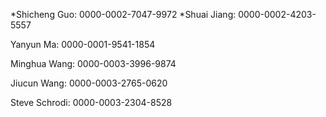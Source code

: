 *Shicheng Guo:  0000-0002-7047-9972
*Shuai Jiang: 0000-0002-4203-5557

Yanyun Ma: 0000-0001-9541-1854

Minghua Wang: 0000-0003-3996-9874

Jiucun Wang: 0000-0003-2765-0620

Steve Schrodi: 0000-0003-2304-8528
